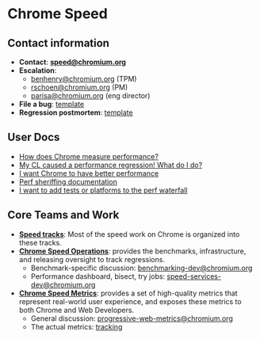 # Chrome Speed

## Contact information

  * **Contact**: **speed@chromium.org**
  * **Escalation**:
    * benhenry@chromium.org (TPM)
    * rschoen@chromium.org (PM)
    * parisa@chromium.org (eng director)
  * **File a bug**: [template](https://bugs.chromium.org/p/chromium/issues/entry?template=Speed%20Bug)
  * **Regression postmortem**: [template](https://docs.google.com/document/d/1fvfhFNOoUL9rB0XAEe1MYefyM_9yriR1IPjdxdm7PaQ/edit?disco=AAAABKdHwCg)

## User Docs

  * [How does Chrome measure performance?](how_does_chrome_measure_performance.md)
  * [My CL caused a performance regression! What do I do?](addressing_performance_regressions.md)
  * [I want Chrome to have better performance](help_improve_performance.md)
  * [Perf sheriffing documentation](perf_regression_sheriffing.md)
  * [I want to add tests or platforms to the perf waterfall](adding_tests_bots.md)

## Core Teams and Work

  * **[Speed tracks](speed_tracks.md)**: Most of the speed 
    work on Chrome is organized into these tracks.
  * **[Chrome Speed Operations](chrome_speed_operations.md)**: provides the
    benchmarks, infrastructure, and releasing oversight to track regressions.
    <!--- TODO: General discussion: chrome-speed-operations mailing list link -->
    <!--- TODO: Tracking releases and regressions: chrome-speed-releasing mailing list link -->
    * Benchmark-specific discussion: benchmarking-dev@chromium.org
    <!--- TODO: Requests for new benchmarks: chrome-benchmarking-request mailing list link -->
    * Performance dashboard, bisect, try jobs: speed-services-dev@chromium.org
  * **[Chrome Speed Metrics](https://docs.google.com/document/d/1wBT5fauGf8bqW2Wcg2A5Z-3_ZvgPhE8fbp1Xe6xfGRs/edit#heading=h.8ieoiiwdknwt)**: provides a set of high-quality metrics that represent real-world user experience, and exposes these metrics to both Chrome and Web Developers.
    * General discussion: progressive-web-metrics@chromium.org
    * The actual metrics: [tracking](https://docs.google.com/spreadsheets/d/1gY5hkKPp8RNVqmOw1d-bo-f9EXLqtq4wa3Z7Q8Ek9Tk/edit#gid=0)
